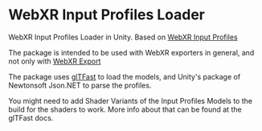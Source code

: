# WebXR Input Profiles Loader

WebXR Input Profiles Loader in Unity. Based on [WebXR Input Profiles](https://immersive-web.github.io/webxr-input-profiles/)

The package is intended to be used with WebXR exporters in general, and not only with [WebXR Export](https://github.com/De-Panther/unity-webxr-export)

The package uses [glTFast](https://github.com/atteneder/glTFast) to load the models, and Unity's package of Newtonsoft Json.NET to parse the profiles.

You might need to add Shader Variants of the Input Profiles Models to the build for the shaders to work. More info about that can be found at the glTFast docs.